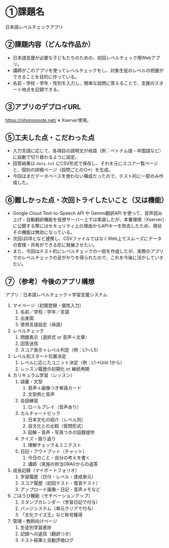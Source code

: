 # ①課題名
日本語レベルチェックアプリ

## ②課題内容（どんな作品か）
- 日本語支援が必要な子どもたちのための、初回レベルチェック用Webアプリ。
- 講師がこのアプリを使ってレベルチェックをし、対象生徒のレベルの把握ができることを目的に作っている。
- 名前・学校・学年・性別を入力し、簡単な設問に答えることで、支援のスタート地点を記録できる。

## ③アプリのデプロイURL
https://nihongonote.net/
※ Xserver使用。

## ⑤工夫した点・こだわった点
- 入力言語に応じて、各項目の説明文が母語（例：ベトナム語・中国語など）に自動で切り替わるように設定。
- 回答結果は `data.txt` にCSV形式で保存し、それを元にスコア一覧ページと、個別の詳細ページ（設問ごとの○×）を生成。
- 今回はまだデータベースを使わない構成だったので、テスト的に一部のみ作成した。
  
## ⑥難しかった点・次回トライしたいこと（又は機能）
- Google Cloud Text-to-Speech API や Gemini翻訳API を使って、音声読み上げ・自動翻訳機能を仮想サーバー上では実装したが、本番環境（Xserver）に公開する際にはセキュリティ上の理由からAPIキーを除去したため、現状その機能は無効になっている。
- 次回はDBとなど連携し、CSVファイルではなくWeb上でスムーズにデータの管理・共有ができる形に発展させたい。
- また、今回はテスト的にレベルチェックの一部を作成したが、実際のアプリでのレベルチェックの足がかりを得られたので、これを今後に活かしていきたい。
  
## ⑦（参考）今後のアプリ構想
アプリ：日本語レベルチェック＋学習支援システム

<ol>
  <li>マイページ（初期登録・属性入力）
    <ol>
      <li>名前／学校／学年／言語</li>
      <li>出身国</li>
      <li>使用言語設定（母語）</li>
    </ol>
  </li>
  <li>レベルチェック
    <ol>
      <li>問題表示（選択式 or 音声＋文章）</li>
      <li>回答送信</li>
      <li>スコア表示＋レベル判定（例：L1〜L5）</li>
    </ol>
  </li>
  <li>レベル別スタート位置決定
    <ol>
      <li>レベルに応じたユニット決定（例：L1→Unit 1から）</li>
      <li>レッスン履歴の初期化 or 継続再開</li>
    </ol>
  </li>
  <li>カリキュラム学習（レッスン）
    <ol>
      <li>語彙・文型
        <ol>
          <li>音声＋画像つき単語カード</li>
          <li>文型例と音声</li>
        </ol>
      </li>
      <li>会話練習
        <ol>
          <li>ロールプレイ（音声あり）</li>
        </ol>
      </li>
      <li>カルチャートピック
        <ol>
          <li>日本文化の紹介（レベル別）</li>
          <li>自文化との比較（質問形式）</li>
          <li>図解・音声・写真つきの話題提供</li>
        </ol>
      </li>
      <li>クイズ・振り返り
        <ol>
          <li>理解チェック＆ミニテスト</li>
        </ol>
      </li>
      <li>日記・アウトプット（チャット）
        <ol>
          <li>今日のこと・自分の考えを書く</li>
          <li>講師（実施の担当ORAI)からの返答</li>
        </ol>
      </li>
    </ol>
  </li>
  <li>成長記録（マイポートフォリオ）
    <ol>
      <li>学習履歴（日付・レベル・達成単元）</li>
      <li>スコア履歴（初回テスト・復習テスト）</li>
      <li>アップロード画像・日記・音声メモなど</li>
    </ol>
  </li>
  <li>ごほうび機能（モチベーションアップ）
    <ol>
      <li>スタンプカレンダー（学習日記で付与）</li>
      <li>バッジシステム（単元クリアで付与）</li>
      <li>「文化クイズ王」など称号獲得</li>
    </ol>
  </li>
  <li>管理・教師向けページ
    <ol>
      <li>生徒別学習進捗</li>
      <li>記録への返信（翻訳つき）</li>
      <li>テスト結果と自動評価ログ</li>
    </ol>
  </li>
</ol>
